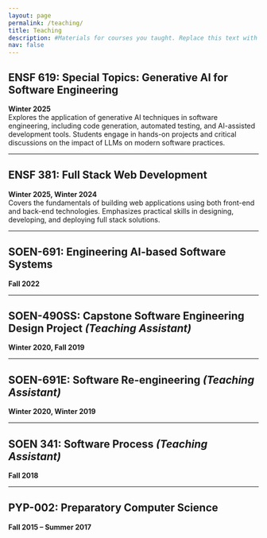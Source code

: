 ```yaml
---
layout: page
permalink: /teaching/
title: Teaching
description: #Materials for courses you taught. Replace this text with your description.
nav: false
---
```


## ENSF 619: Special Topics: Generative AI for Software Engineering
**Winter 2025**  
Explores the application of generative AI techniques in software engineering, including code generation, automated testing, and AI-assisted development tools. Students engage in hands-on projects and critical discussions on the impact of LLMs on modern software practices.

---

## ENSF 381: Full Stack Web Development
**Winter 2025, Winter 2024**  
Covers the fundamentals of building web applications using both front-end and back-end technologies. Emphasizes practical skills in designing, developing, and deploying full stack solutions.

---

## SOEN-691: Engineering AI-based Software Systems
**Fall 2022**

---

## SOEN-490SS: Capstone Software Engineering Design Project _(Teaching Assistant)_
**Winter 2020, Fall 2019**

---

## SOEN-691E: Software Re-engineering _(Teaching Assistant)_
**Winter 2020, Winter 2019**

---

## SOEN 341: Software Process _(Teaching Assistant)_
**Fall 2018**

---

## PYP-002: Preparatory Computer Science
**Fall 2015 – Summer 2017**
